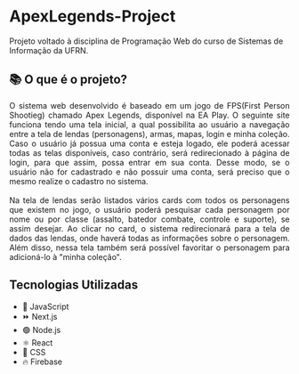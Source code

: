 # ApexLegends-Project
Projeto voltado à disciplina de Programação Web do curso de Sistemas de Informação da UFRN.

## 📚 O que é o projeto?
<div align="justify">
O sistema web desenvolvido é baseado em um jogo de FPS(First Person Shootieg) chamado Apex Legends, disponível na EA Play. O seguinte site 
funciona tendo uma tela inicial, a qual possibilita ao usuário a navegação entre a tela de lendas (personagens), armas, mapas, login e minha coleção. Caso o 
usuário já possua uma conta e esteja logado, ele poderá acessar todas as telas disponíveis, caso contrário, será redirecionado à página de login,
para que assim, possa entrar em sua conta. Desse modo, se o usuário não for cadastrado e não possuir uma conta, será preciso que o mesmo realize 
o cadastro no sistema.
<br><br>
Na tela de lendas serão listados vários cards com todos os personagens que existem no jogo, o usuário poderá pesquisar cada personagem por nome ou 
por classe (assalto, batedor combate, controle e suporte), se assim desejar. Ao clicar no card, o sistema redirecionará para a tela de
dados das lendas, onde haverá todas as informações sobre o personagem. Além disso, nessa tela também será possível favoritar o 
personagem para adicioná-lo à "minha coleção".
</div>


## Tecnologias Utilizadas 
* :rocket: JavaScript
* :fast_forward: Next.js
* :green_circle: Node.js
* :atom_symbol: React
* :art: CSS
* :fire: Firebase


